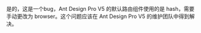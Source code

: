 是的，这是一个bug，Ant Design Pro V5 的默认路由组件使用的是 hash，需要手动更改为 browser。这个问题应该在 Ant Design Pro V5 的维护团队中得到解决。
